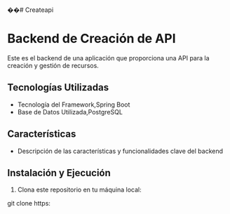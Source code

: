 ��#   C r e a t e a p i 
# Backend de Creación de API

Este es el backend de una aplicación que proporciona una API para la creación y gestión de recursos.

## Tecnologías Utilizadas

- Tecnología del Framework,Spring Boot
- Base de Datos Utilizada,PostgreSQL

## Características

- Descripción de las características y funcionalidades clave del backend

## Instalación y Ejecución

1. Clona este repositorio en tu máquina local:


git clone https:

 
